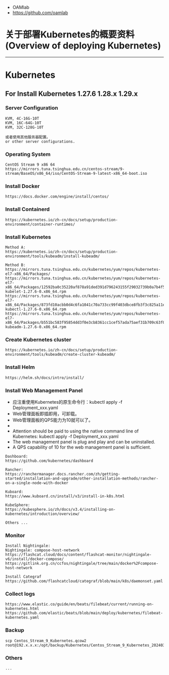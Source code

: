 - OAMlab
- https://github.com/oamlab

# 关于部署Kubernetes的概要资料(Overview of deploying Kubernetes)

---

# Kubernetes


## For Install Kubernetes 1.27.6 1.28.x 1.29.x


### Server Configuration
````
KVM, 4C-16G-10T
KVM, 16C-64G-10T
KVM, 32C-128G-10T

或者使用其他服务器配置。
or other server configurations.
````

### Operating System
````
CentOS Stream 9 x86 64
https://mirrors.tuna.tsinghua.edu.cn/centos-stream/9-stream/BaseOS/x86_64/iso/CentOS-Stream-9-latest-x86_64-boot.iso
````

### Install Docker
````
https://docs.docker.com/engine/install/centos/
````

### Install Containerd
````
https://kubernetes.io/zh-cn/docs/setup/production-environment/container-runtimes/
````

### Install Kubernetes
````
Method A:
https://kubernetes.io/zh-cn/docs/setup/production-environment/tools/kubeadm/install-kubeadm/
````

````
Method B:
https://mirrors.tuna.tsinghua.edu.cn/kubernetes/yum/repos/kubernetes-el7-x86_64/Packages/
https://mirrors.tuna.tsinghua.edu.cn/kubernetes/yum/repos/kubernetes-el7-x86_64/Packages/12592ba0c35220af878a91ded391d796243155f29032739b0a7b4f53f2134cf9-kubelet-1.27.6-0.x86_64.rpm
https://mirrors.tuna.tsinghua.edu.cn/kubernetes/yum/repos/kubernetes-el7-x86_64/Packages/873fd10acbb0d4c6fa1041c70a733cc99f403dbce8fb3f3c825a11ebbe0792aa-kubectl-1.27.6-0.x86_64.rpm
https://mirrors.tuna.tsinghua.edu.cn/kubernetes/yum/repos/kubernetes-el7-x86_64/Packages/b551bc583f95854dd3f0e3cb8361cc1cef57ada75aef31b709c63f0da37b1fbd-kubeadm-1.27.6-0.x86_64.rpm
````

### Create Kubernetes cluster
````
https://kubernetes.io/zh-cn/docs/setup/production-environment/tools/kubeadm/create-cluster-kubeadm/
````

### Install Helm
````
https://helm.sh/docs/intro/install/
````

### Install Web Management Panel
- 应注重使用Kubernetes的原生命令行：kubectl apply -f Deployment_xxx.yaml
- Web管理面板即插即用，可卸载。
- Web管理面板的QPS能力为10就可以了。
- 
- Attention should be paid to using the native command line of Kubernetes: kubectl apply -f Deployment_xxx.yaml
- The web management panel is plug and play and can be uninstalled.
- A QPS capability of 10 for the web management panel is sufficient.
````
Dashboard:
https://github.com/kubernetes/dashboard

Rancher:
https://ranchermanager.docs.rancher.com/zh/getting-started/installation-and-upgrade/other-installation-methods/rancher-on-a-single-node-with-docker

Kuboard:
https://www.kuboard.cn/install/v3/install-in-k8s.html

KubeSphere:
https://kubesphere.io/zh/docs/v3.4/installing-on-kubernetes/introduction/overview/

Others ...
````

### Monitor
````
Install Nightingale:
Nightingale: compose-host-network
https://flashcat.cloud/docs/content/flashcat-monitor/nightingale-v6/install/docker-compose/
https://gitlink.org.cn/ccfos/nightingale/tree/main/docker%2Fcompose-host-network

Install Categraf
https://github.com/flashcatcloud/categraf/blob/main/k8s/daemonset.yaml
````

### Collect logs
````
https://www.elastic.co/guide/en/beats/filebeat/current/running-on-kubernetes.html
https://github.com/elastic/beats/blob/main/deploy/kubernetes/filebeat-kubernetes.yaml
````

### Backup
````
scp Centos_Stream_9_Kubernetes.qcow2 root@192.x.x.x:/opt/backup/Kubernetes/Centos_Stream_9_Kubernetes_20240312_2033.qcow2
````

### Others
````
...
````
